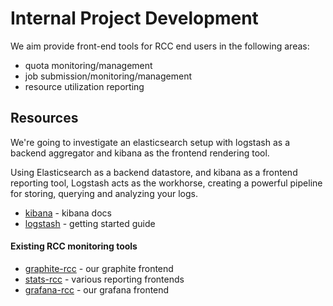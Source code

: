 # Internal Project Development

We aim provide front-end tools for RCC end users in the following areas:

* quota monitoring/management
* job submission/monitoring/management
* resource utilization reporting


## Resources

We're going to investigate an elasticsearch setup with logstash as a backend
aggregator and kibana as the frontend rendering tool.

Using Elasticsearch as a backend datastore, and kibana as a frontend reporting
tool, Logstash acts as the workhorse, creating a powerful pipeline for storing,
querying and analyzing your logs. 

* [kibana](http://www.elasticsearch.org/guide/en/kibana/current/) - kibana docs
* [logstash](http://logstash.net/docs/1.4.2/tutorials/getting-started-with-logstash) - getting started guide


#### Existing RCC monitoring tools

* [graphite-rcc](http://graphite.rcc.uchicago.edu/) - our graphite frontend
* [stats-rcc](http://stats.rcc.uchicago.edu) - various reporting frontends
* [grafana-rcc](http://stats.rcc.uchicago.edu/grafana/#/dashboard/elasticsearch/Slurm%20Cluster%20Usage) - our grafana frontend
